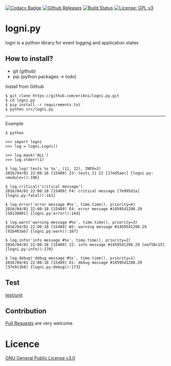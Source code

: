 [![Codacy Badge](https://api.codacy.com/project/badge/Grade/441b9bb67c0f4956b5d4bcfbe76e00c6)](https://www.codacy.com/manual/erikni/logni.py?utm_source=github.com&amp;utm_medium=referral&amp;utm_content=erikni/logni.py&amp;utm_campaign=Badge_Grade)
[![Github Releases](https://img.shields.io/github/downloads/atom/atom/latest/total.svg)](https://github.com/erikni/logni.py/releases)
[![Build Status](https://api.travis-ci.org/erikni/logni.py.svg?branch=develop)](http://travis-ci.org/erikni/logni.py)
[![License: GPL v3](https://img.shields.io/badge/License-GPLv3-blue.svg)](LICENCE)

# logni.py
logni is a python library for event logging and application states

## How to install?
- git (github)
- pip (python packages -> todo)


Install from Github
```
$ git clone https://github.com/erikni/logni.py.git
$ cd logni.py
$ pip install -r requirements.txt
$ python src/logni.py
```

---

Example
```
$ python

>>> import logni
>>> log = logni.Logni()

>>> log.mask('ALL')
>>> log.stderr(1)

$ log.log('tests %s %s', (11, 22), INFO=3)
2016/04/01 22:08:18 [15489] I3: tests 11 22 [17ed5aec] {logni.py:<module>():196}

$ log.critical('critical message')
2016/04/01 22:08:18 [15489] F4: critical message [7e995d1a] {logni.py:fatal():161}

$ log.error('error message #%s', time.time(), priority=4)
2016/04/01 22:08:18 [15489] E4: error message #1459541298.29 [58138001] {logni.py:error():164}

$ log.warn('warning message #%s', time.time(), priority=3)
2016/04/01 22:08:18 [15489] W3: warning message #1459541298.29 [91b483ab] {logni.py:warn():167}

$ log.info('info message #%s', time.time(), priority=2)
2016/04/01 22:08:18 [15489] I2: info message #1459541298.29 [eaf58c15] {logni.py:info():170}

$ log.debug('debug message #%s', time.time(), priority=1)
2016/04/01 22:08:18 [15489] D1: debug message #1459541298.29 [37e911b8] {logni.py:debug():173}
```

## Test

[test/unit](https://github.com/erikni/logni.py/tree/develop/test/unit)

## Contribution

[Pull Requests](https://github.com/erikni/logni.py/pulls) are very welcome.

# Licence

[GNU General Public License v3.0](LICENSE)
